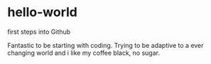 # hello-world
first steps into Github

Fantastic to be starting with coding. 
Trying to be adaptive to a ever changing world and i like my coffee black, no sugar. 
